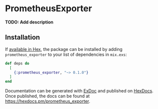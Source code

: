 # PrometheusExporter

**TODO: Add description**

## Installation

If [available in Hex](https://hex.pm/docs/publish), the package can be installed
by adding `prometheus_exporter` to your list of dependencies in `mix.exs`:

```elixir
def deps do
  [
    {:prometheus_exporter, "~> 0.1.0"}
  ]
end
```

Documentation can be generated with [ExDoc](https://github.com/elixir-lang/ex_doc)
and published on [HexDocs](https://hexdocs.pm). Once published, the docs can
be found at <https://hexdocs.pm/prometheus_exporter>.


